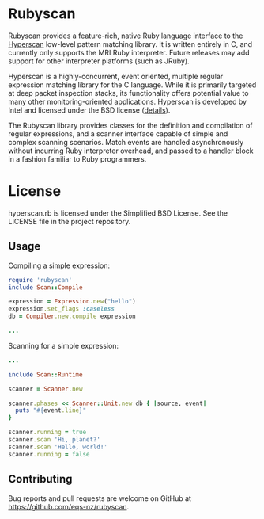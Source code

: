 # Rubyscan

Rubyscan provides a feature-rich, native Ruby language interface to the [Hyperscan](https://github.com/01org/hyperscan) low-level pattern matching library. It is written entirely in C, and currently only supports the MRI Ruby interpreter. Future releases may add support for other interpreter platforms (such as JRuby).
  
Hyperscan is a highly-concurrent, event oriented, multiple regular expression matching library for the C language. While it is primarily targeted at deep packet inspection stacks, its functionality offers potential value to many other monitoring-oriented applications. Hyperscan is developed by Intel and licensed under the BSD license ([details](https://github.com/01org/hyperscan/blob/master/LICENSE)).
 
The Rubyscan library provides classes for the definition and compilation of regular expressions, and a scanner interface capable of simple and complex scanning scenarios. Match events are handled asynchronously without incurring Ruby interpreter overhead, and passed to a handler block in a fashion familiar to Ruby programmers.

# License

hyperscan.rb is licensed under the Simplified BSD License. See the LICENSE file in the project repository.

## Usage

Compiling a simple expression:

```ruby
require 'rubyscan'
include Scan::Compile

expression = Expression.new("hello")
expression.set_flags :caseless
db = Compiler.new.compile expression

...
```

Scanning for a simple expression:
```ruby
...

include Scan::Runtime

scanner = Scanner.new

scanner.phases << Scanner::Unit.new db { |source, event|
  puts "#{event.line}"
}

scanner.running = true
scanner.scan 'Hi, planet?'
scanner.scan 'Hello, world!'
scanner.running = false
```

## Contributing

Bug reports and pull requests are welcome on GitHub at https://github.com/eqs-nz/rubyscan.

